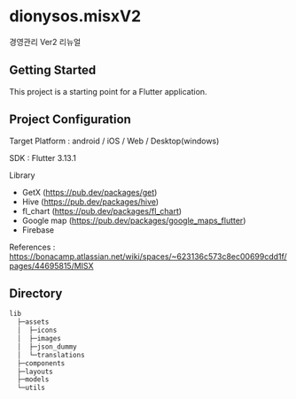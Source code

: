 # dionysos.misxV2

경영관리 Ver2 리뉴얼

## Getting Started

This project is a starting point for a Flutter application.

## Project Configuration

Target Platform : android / iOS / Web / Desktop(windows)

SDK : Flutter 3.13.1

Library

- GetX (https://pub.dev/packages/get)
- Hive (https://pub.dev/packages/hive)
- fl_chart (https://pub.dev/packages/fl_chart)
- Google map (https://pub.dev/packages/google_maps_flutter)
- Firebase

References : https://bonacamp.atlassian.net/wiki/spaces/~623136c573c8ec00699cdd1f/pages/44695815/MISX

## Directory

```bash
lib
  ├─assets
  │  ├─icons
  │  ├─images
  │  ├─json_dummy
  │  └─translations
  ├─components
  ├─layouts
  ├─models
  └─utils
```
